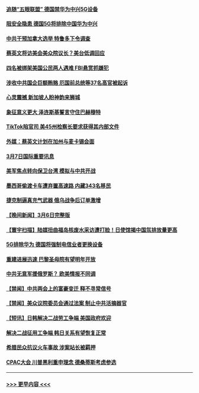 #### [追随“五眼联盟” 德国禁华为中兴5G设备](../pages/prog202/a103664231.md?t=03080943) 
#### [阻安全隐患 德国5G将排除中国华为中兴](../pages/prog202/a103664043.md?t=03080943) 
#### [中共干预加拿大选举 特鲁多下令调查](../pages/prog202/a103664042.md?t=03080943) 
#### [蔡英文将访美会美众院议长？美台低调回应](../pages/prog202/a103664044.md?t=03080943) 
#### [四名被绑架美国公民两人遇难 FBI悬赏抓嫌犯](../pages/prog202/a103664046.md?t=03080943) 
#### [涉收中共国企巨额贿赂 厄国前总统等37名高官被起诉](../pages/prog202/a103664001.md?t=03080943) 
#### [心灵震撼 新加坡人盼神韵来狮城](../pages/prog202/a103663981.md?t=03080943) 
#### [象征意义更大 泽连斯基誓言守住巴赫穆特](../pages/prog202/a103663831.md?t=03080943) 
#### [TikTok陷官司 美45州检察长要求获得其内部文件](../pages/prog202/a103663834.md?t=03080943) 
#### [外媒：蔡英文计划在加州与麦卡锡会面](../pages/prog202/a103663837.md?t=03080943) 
#### [3月7日国际重要讯息](../pages/prog202/a103663841.md?t=03080943) 
#### [美军焦点转向保卫台湾 模拟与中共开战](../pages/prog202/a103663816.md?t=03080943) 
#### [墨西哥偷渡卡车遭弃置高速路 内藏343名移民](../pages/prog202/a103663767.md?t=03080943) 
#### [捷克制逼真充气武器 俄乌战争后订单激增](../pages/prog202/a103663751.md?t=03080943) 
#### [【晚间新闻】3月6日完整版](../pages/prog202/a103663627.md?t=03080943) 
#### [【寰宇扫描】陆媒扭曲福岛核废水采访遭打脸！日使馆揭中国氚排放量更高](../pages/prog202/a103663619.md?t=03080943) 
#### [5G排除华为 德国将强制电信业者更换设备](../pages/prog202/a103663591.md?t=03080943) 
#### [重建进展迅速 巴黎圣母院有望明年开放](../pages/prog202/a103663559.md?t=03080943) 
#### [中共无意军援俄罗斯？ 欧美情报不同调](../pages/prog202/a103663556.md?t=03080943) 
#### [【禁闻】中共两会上的富豪变迁 释不寻常信号](../pages/prog202/a103663407.md?t=03080943) 
#### [【禁闻】美众议院委员会通过法案 制止中共活摘器官](../pages/prog202/a103663406.md?t=03080943) 
#### [【短讯】日韩解决二战劳工争端 美国政府欢迎](../pages/prog202/a103663336.md?t=03080943) 
#### [解决二战征用工争端 韩日关系有望恢复正常](../pages/prog202/a103663333.md?t=03080943) 
#### [希腊民众抗议火车事故 涉案站长被羁押](../pages/prog202/a103663339.md?t=03080943) 
#### [CPAC大会 川普黑利重申理念 德桑蒂斯考虑参选](../pages/prog202/a103663332.md?t=03080943) 

----
#### [ >>> 更早内容 <<< ](../indexes/prog202-earlier.md)
